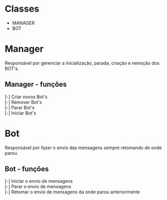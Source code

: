 
# Classes
- MANAGER
- BOT

# Manager
Responsável por gerenciar a inicialização, parada, criação e remoção dos BOT's.

## Manager - funções
[-] Criar novos Bot's <br>
[-] Remover Bot's <br>
[-] Parar Bot's <br>
[-] Iniciar Bot's <br>

# Bot
Responsável por fazer o envio das mensagens sempre retomando de onde parou.

## Bot - funções
[-] Iniciar o envio de mensagens <br>
[-] Parar o envio de mensagens <br>
[-] Retomar o envio de mensagens da onde parou anteriormente <br>

